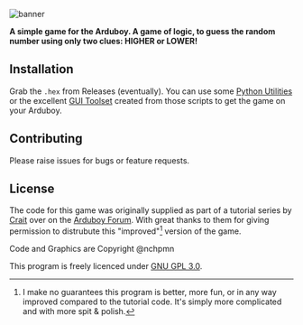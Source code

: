 ![banner](https://github.com/nchpmn/HigherLower/assets/385808/726e9627-1aaf-4c41-8372-20f5fc100a9d)

**A simple game for the Arduboy. A game of logic, to guess the random number using only two clues: HIGHER or LOWER!**

## Installation

Grab the `.hex` from Releases (eventually). You can use some [Python Utilities](https://github.com/MrBlinky/Arduboy-Python-Utilities) or the excellent [GUI Toolset](https://github.com/randomouscrap98/arduboy_toolset) created from those scripts to get the game on your Arduboy.

## Contributing

Please raise issues for bugs or feature requests.

## License

The code for this game was originally supplied as part of a tutorial series by [Crait](http://github.com/crait) over on the [Arduboy Forum](https://community.arduboy.com/t/make-your-own-arduboy-game-part-5-your-first-game/7928). With great thanks to them for giving permission to distrubute this "improved"[^1] version of the game.

Code and Graphics are Copyright @nchpmn

This program is freely licenced under [GNU GPL 3.0](https://www.gnu.org/licenses/gpl-3.0-standalone.html).

[^1]: I make no guarantees this program is better, more fun, or in any way improved compared to the tutorial code. It's simply more complicated and with more spit & polish.